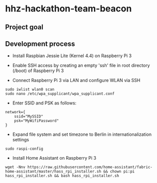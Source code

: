 # hhz-hackathon-team-beacon

## Project goal


## Development process
- Install Raspbian Jessie Lite (Kernel 4.4) on Raspberry Pi 3
- Enable SSH access by creating an empty 'ssh' file in root directory (/boot) of Raspberry Pi 3


- Connect Raspberry Pi 3 via LAN and configure WLAN via SSH
```
sudo iwlist wlan0 scan
sudo nano /etc/wpa_supplicant/wpa_supplicant.conf
```
- Enter SSID and PSK as follows:
```
network={
    ssid="MySSID"
    psk="MyWifiPassword"
}
```
- Expand file system and set timezone to Berlin in internationalization settings
```
sudo raspi-config
```
- Install Home Assistant on Raspberry Pi 3
```
wget -Nnv https://raw.githubusercontent.com/home-assistant/fabric-home-assistant/master/hass_rpi_installer.sh && chown pi:pi hass_rpi_installer.sh && bash hass_rpi_installer.sh
```
